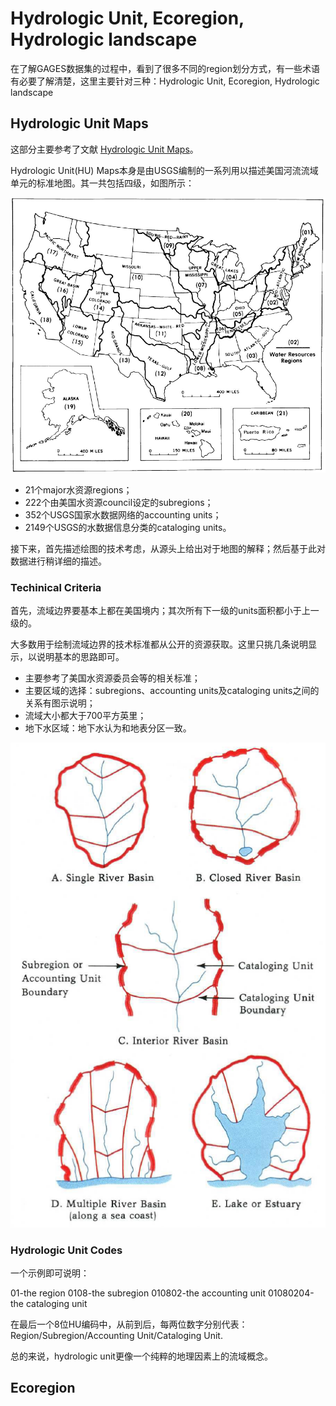 # Hydrologic Unit, Ecoregion, Hydrologic landscape

在了解GAGES数据集的过程中，看到了很多不同的region划分方式，有一些术语有必要了解清楚，这里主要针对三种：Hydrologic Unit, Ecoregion, Hydrologic landscape

## Hydrologic Unit Maps

这部分主要参考了文献 [Hydrologic Unit Maps](https://pubs.usgs.gov/wsp/wsp2294/)。

Hydrologic Unit(HU) Maps本身是由USGS编制的一系列用以描述美国河流流域单元的标准地图。其一共包括四级，如图所示：

![hydrologic-units-map](hydrologic-units-map.png)

- 21个major水资源regions；
- 222个由美国水资源council设定的subregions；
- 352个USGS国家水数据网络的accounting units；
- 2149个USGS的水数据信息分类的cataloging units。
  
接下来，首先描述绘图的技术考虑，从源头上给出对于地图的解释；然后基于此对数据进行稍详细的描述。

### Techinical Criteria

首先，流域边界要基本上都在美国境内；其次所有下一级的units面积都小于上一级的。

大多数用于绘制流域边界的技术标准都从公开的资源获取。这里只挑几条说明显示，以说明基本的思路即可。

- 主要参考了美国水资源委员会等的相关标准；
- 主要区域的选择：subregions、accounting units及cataloging units之间的关系有图示说明；
- 流域大小都大于700平方英里；
- 地下水区域：地下水认为和地表分区一致。

![regions-relations](regions-relations.png)

### Hydrologic Unit Codes

一个示例即可说明：

01-the region
0108-the subregion
010802-the accounting unit
01080204-the cataloging unit

在最后一个8位HU编码中，从前到后，每两位数字分别代表：Region/Subregion/Accounting Unit/Cataloging Unit.

总的来说，hydrologic unit更像一个纯粹的地理因素上的流域概念。

## Ecoregion
